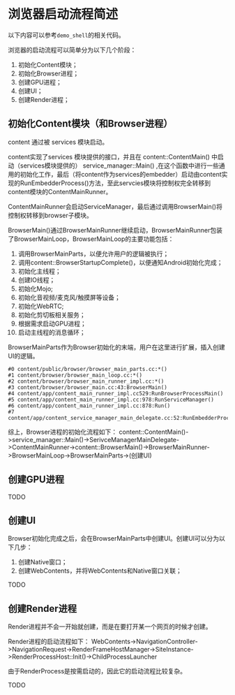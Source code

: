 # 浏览器启动流程简述

以下内容可以参考`demo_shell`的相关代码。

浏览器的启动流程可以简单分为以下几个阶段：

1. 初始化Content模块；
2. 初始化Browser进程；
3. 创建GPU进程；
4. 创建UI；
5. 创建Render进程；

## 初始化Content模块（和Browser进程）

content 通过被 services 模块启动。

content实现了services 模块提供的接口，并且在 content::ContentMain() 中启动（services模块提供的） service_manager::Main() ,在这个函数中进行一些通用的初始化工作，最后（将content作为services的embedder）启动由content实现的RunEmbedderProcess()方法，至此servcies模块将控制权完全转移到content模块的ContentMainRunner。

ContentMainRunner会启动ServiceManager，最后通过调用BrowserMain()将控制权转移到browser子模块。

BrowserMain()通过BrowserMainRunner继续启动，BrowserMainRunner包装了BrowserMainLoop，BrowserMainLoop的主要功能包括：

1. 调用BrowserMainParts，以便允许用户的逻辑被执行；
1. 调用content::BrowserStartupComplete()，以便通知Android初始化完成；
1. 初始化主线程；
1. 创建IO线程；
1. 初始化Mojo;
1. 初始化音视频/麦克风/触摸屏等设备；
1. 初始化WebRTC;
1. 初始化剪切板相关服务；
1. 根据需求启动GPU进程；
1. 启动主线程的消息循环；

BrowserMainParts作为Browser初始化的末端，用户在这里进行扩展，插入创建UI的逻辑。

```
#0 content/public/browser/browser_main_parts.cc:*()
#1 content/browser/browser_main_loop.cc:*()
#2 content/browser/browser_main_runner_impl.cc:*()
#3 content/browser/browser_main.cc:43:BrowserMain()
#4 content/app/content_main_runner_impl.cc529:RunBrowserProcessMain()
#5 content/app/content_main_runner_impl.cc:978:RunServiceManager()
#6 content/app/content_main_runner_impl.cc:878:Run()
#7 content/app/content_service_manager_main_delegate.cc:52:RunEmbedderProcess()
```

综上，Browser进程的初始化流程如下：
content::ContentMain()->service_manager::Main()->SerivceManagerMainDelegate->ContentMainRunner->content::BrowserMain()->BrowserMainRunner->BrowserMainLoop->BrowserMainParts->(创建UI)

## 创建GPU进程

TODO

## 创建UI

Browser初始化完成之后，会在BrowserMainParts中创建UI。创建UI可以分为以下几步：

1. 创建Native窗口；
2. 创建WebContents，并将WebContents和Native窗口关联；

TODO

## 创建Render进程

Render进程并不会一开始就创建，而是在要打开某一个网页的时候才创建。

Render进程的启动流程如下：
WebContents->NavigationController->NavigationRequest->RenderFrameHostManager->SiteInstance->RenderProcessHost::Init()->ChildProcessLauncher

由于RenderProcess是按需启动的，因此它的启动流程比较复杂。

TODO
